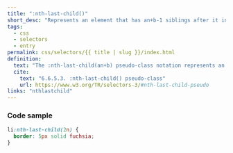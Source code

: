 ```yaml
---
title: ":nth-last-child()"
short_desc: "Represents an element that has an+b-1 siblings after it in the document tree."
tags:
  - css
  - selectors
  - entry
permalink: css/selectors/{{ title | slug }}/index.html
definition:
  text: "The :nth-last-child(an+b) pseudo-class notation represents an element that has an+b-1 siblings after it in the document tree, for any positive integer or zero value of n."
  cite:
    text: "6.6.5.3. :nth-last-child() pseudo-class"
    url: https://www.w3.org/TR/selectors-3/#nth-last-child-pseudo
links: "nthlastchild"
---
```


<h3><span>Code sample</span></h3>

```css
li:nth-last-child(2n) {
  border: 5px solid fuchsia;
}
```

